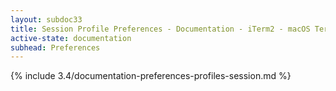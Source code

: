 ```yaml
---
layout: subdoc33
title: Session Profile Preferences - Documentation - iTerm2 - macOS Terminal Replacement
active-state: documentation
subhead: Preferences
---
```

{% include 3.4/documentation-preferences-profiles-session.md %}
